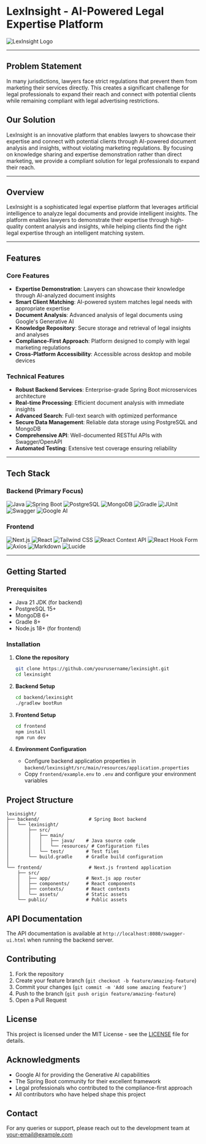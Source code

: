 # LexInsight - AI-Powered Legal Expertise Platform  
![LexInsight Logo](frontend/public/logo.png)

---

## Problem Statement  
In many jurisdictions, lawyers face strict regulations that prevent them from marketing their services directly. This creates a significant challenge for legal professionals to expand their reach and connect with potential clients while remaining compliant with legal advertising restrictions.

## Our Solution  
LexInsight is an innovative platform that enables lawyers to showcase their expertise and connect with potential clients through AI-powered document analysis and insights, without violating marketing regulations. By focusing on knowledge sharing and expertise demonstration rather than direct marketing, we provide a compliant solution for legal professionals to expand their reach.

---

## Overview  
LexInsight is a sophisticated legal expertise platform that leverages artificial intelligence to analyze legal documents and provide intelligent insights. The platform enables lawyers to demonstrate their expertise through high-quality content analysis and insights, while helping clients find the right legal expertise through an intelligent matching system.

---

## Features  

### Core Features  
- **Expertise Demonstration**: Lawyers can showcase their knowledge through AI-analyzed document insights  
- **Smart Client Matching**: AI-powered system matches legal needs with appropriate expertise  
- **Document Analysis**: Advanced analysis of legal documents using Google's Generative AI  
- **Knowledge Repository**: Secure storage and retrieval of legal insights and analyses  
- **Compliance-First Approach**: Platform designed to comply with legal marketing regulations  
- **Cross-Platform Accessibility**: Accessible across desktop and mobile devices  

### Technical Features  
- **Robust Backend Services**: Enterprise-grade Spring Boot microservices architecture  
- **Real-time Processing**: Efficient document analysis with immediate insights  
- **Advanced Search**: Full-text search with optimized performance  
- **Secure Data Management**: Reliable data storage using PostgreSQL and MongoDB  
- **Comprehensive API**: Well-documented RESTful APIs with Swagger/OpenAPI  
- **Automated Testing**: Extensive test coverage ensuring reliability  

---

## Tech Stack  

### Backend (Primary Focus)  

![Java](https://img.shields.io/badge/Java-21-blue?logo=java&logoColor=white)
![Spring Boot](https://img.shields.io/badge/Spring%20Boot-3.4.4-success?logo=springboot&logoColor=white)
![PostgreSQL](https://img.shields.io/badge/PostgreSQL-15-blue?logo=postgresql&logoColor=white)
![MongoDB](https://img.shields.io/badge/MongoDB-6-green?logo=mongodb&logoColor=white)
![Gradle](https://img.shields.io/badge/Gradle-8-02303A?logo=gradle&logoColor=white)
![JUnit](https://img.shields.io/badge/JUnit-5-red?logo=java&logoColor=white)
![Swagger](https://img.shields.io/badge/Swagger-API-orange?logo=swagger&logoColor=white)
![Google AI](https://img.shields.io/badge/Google%20Generative%20AI-Enabled-blue?logo=google&logoColor=white)

### Frontend  

![Next.js](https://img.shields.io/badge/Next.js-15.2.4-black?logo=next.js)
![React](https://img.shields.io/badge/React-19-blue?logo=react)
![Tailwind CSS](https://img.shields.io/badge/Tailwind%20CSS-4-blue?logo=tailwindcss)
![React Context API](https://img.shields.io/badge/State%20Management-React%20Context-61DAFB?logo=react)
![React Hook Form](https://img.shields.io/badge/Forms-React%20Hook%20Form-EC5990?logo=reacthookform&logoColor=white)
![Axios](https://img.shields.io/badge/Axios-HTTP%20Client-5A29E4?logo=axios&logoColor=white)
![Markdown](https://img.shields.io/badge/React%20Markdown-Markdown-lightgrey)
![Lucide](https://img.shields.io/badge/Lucide-Icons-blueviolet)

---

## Getting Started  

### Prerequisites  
- Java 21 JDK (for backend)  
- PostgreSQL 15+  
- MongoDB 6+  
- Gradle 8+  
- Node.js 18+ (for frontend)  

### Installation  

1. **Clone the repository**  
   ```bash
   git clone https://github.com/yourusername/lexinsight.git
   cd lexinsight
   ```

2. **Backend Setup**
   ```bash
   cd backend/lexinsight
   ./gradlew bootRun
   ```

3. **Frontend Setup**
   ```bash
   cd frontend
   npm install
   npm run dev
   ```

4. **Environment Configuration**
   - Configure backend application properties in `backend/lexinsight/src/main/resources/application.properties`
   - Copy `frontend/example.env` to `.env` and configure your environment variables

## Project Structure

```
lexinsight/
├── backend/                  # Spring Boot backend
│   └── lexinsight/
│       ├── src/
│       │   ├── main/
│       │   │   ├── java/    # Java source code
│       │   │   └── resources/ # Configuration files
│       │   └── test/        # Test files
│       └── build.gradle     # Gradle build configuration
│
└── frontend/                 # Next.js frontend application
    ├── src/
    │   ├── app/             # Next.js app router
    │   ├── components/      # React components
    │   ├── contexts/        # React contexts
    │   └── assets/          # Static assets
    └── public/              # Public assets
```

## API Documentation

The API documentation is available at `http://localhost:8080/swagger-ui.html` when running the backend server.

## Contributing

1. Fork the repository
2. Create your feature branch (`git checkout -b feature/amazing-feature`)
3. Commit your changes (`git commit -m 'Add some amazing feature'`)
4. Push to the branch (`git push origin feature/amazing-feature`)
5. Open a Pull Request

## License

This project is licensed under the MIT License - see the [LICENSE](LICENSE) file for details.

## Acknowledgments

- Google AI for providing the Generative AI capabilities
- The Spring Boot community for their excellent framework
- Legal professionals who contributed to the compliance-first approach
- All contributors who have helped shape this project

## Contact

For any queries or support, please reach out to the development team at [your-email@example.com](mailto:your-email@example.com)
